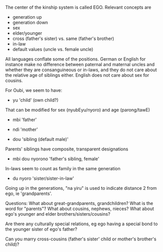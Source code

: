 
The center of the kinship system is called EGO. Relevant concepts are
- generation up
- generation down
- sex
- elder/younger
- cross (father's sister) vs. same (father's brother)
- in-law
- default values (uncle vs. female uncle)

All languages conflate some of the positions. German or English for instance make no difference between paternal and maternal uncles and whether they are consanguineous or in-laws, and they do not care about the relative age of siblings either. English does not care about sex for cousins.

For Oubi, we seem to have:

- yu 'child' (own child?)

That can be modified for sex (nyubEyu/nyoro) and age (parong/tawE)

- mbi 'father'
- ndi 'mother'

- dou 'sibling (default male)'

Parents' siblings have composite, transparent designations

- mbi dou nyorono 'father's sibling, female'

In-laws seem to count as family in the same generation
- du nyoro 'sister/sister-in-law'

Going up in the generations, "na yiru" is used to indicate distance 2 from ego, ie 'grandparents'.

Questions: What about great-grandparents, grandchildren? What is the word for "parents"? What about cousins, nephews, nieces? What about ego's younger and elder brothers/sisters/cousins?

Are there any culturally special relations, eg ego having a special bond to the younger sister of ego's father?

Can you marry cross-cousins (father's sister' child or mother's brother's child)?
